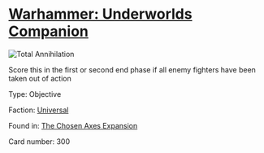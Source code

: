 # [Warhammer: Underworlds Companion](https://guidokessels.github.io/wh-underworlds)

  

![Total Annihilation](https://warhammerunderworlds.com/wp-content/uploads/sites/6/2018/02/300_ENG.png)

Score this in the first or second end phase if all enemy fighters have been taken out of action

Type: Objective

Faction: [Universal](https://guidokessels.github.io/wh-underworlds/factions/universal.md)

Found in: [The Chosen Axes Expansion](https://guidokessels.github.io/wh-underworlds/locations/the-chosen-axes-expansion.md)

Card number: 300

